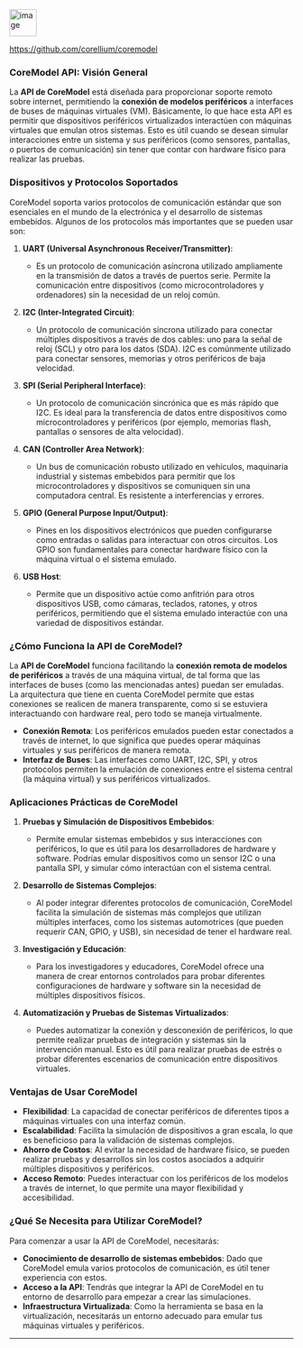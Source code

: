 <img width="48" height="48" alt="image" src="https://github.com/user-attachments/assets/88e11d17-1cdf-4170-9fb3-b604c0aa92bb" />

https://github.com/corellium/coremodel

### **CoreModel API**: Visión General

La **API de CoreModel** está diseñada para proporcionar soporte remoto sobre internet, permitiendo la **conexión de modelos periféricos** a interfaces de buses de máquinas virtuales (VM). Básicamente, lo que hace esta API es permitir que dispositivos periféricos virtualizados interactúen con máquinas virtuales que emulan otros sistemas. Esto es útil cuando se desean simular interacciones entre un sistema y sus periféricos (como sensores, pantallas, o puertos de comunicación) sin tener que contar con hardware físico para realizar las pruebas.

### **Dispositivos y Protocolos Soportados**

CoreModel soporta varios protocolos de comunicación estándar que son esenciales en el mundo de la electrónica y el desarrollo de sistemas embebidos. Algunos de los protocolos más importantes que se pueden usar son:

1. **UART (Universal Asynchronous Receiver/Transmitter)**:

   * Es un protocolo de comunicación asíncrona utilizado ampliamente en la transmisión de datos a través de puertos serie. Permite la comunicación entre dispositivos (como microcontroladores y ordenadores) sin la necesidad de un reloj común.

2. **I2C (Inter-Integrated Circuit)**:

   * Un protocolo de comunicación síncrona utilizado para conectar múltiples dispositivos a través de dos cables: uno para la señal de reloj (SCL) y otro para los datos (SDA). I2C es comúnmente utilizado para conectar sensores, memorias y otros periféricos de baja velocidad.

3. **SPI (Serial Peripheral Interface)**:

   * Un protocolo de comunicación sincrónica que es más rápido que I2C. Es ideal para la transferencia de datos entre dispositivos como microcontroladores y periféricos (por ejemplo, memorias flash, pantallas o sensores de alta velocidad).

4. **CAN (Controller Area Network)**:

   * Un bus de comunicación robusto utilizado en vehículos, maquinaria industrial y sistemas embebidos para permitir que los microcontroladores y dispositivos se comuniquen sin una computadora central. Es resistente a interferencias y errores.

5. **GPIO (General Purpose Input/Output)**:

   * Pines en los dispositivos electrónicos que pueden configurarse como entradas o salidas para interactuar con otros circuitos. Los GPIO son fundamentales para conectar hardware físico con la máquina virtual o el sistema emulado.

6. **USB Host**:

   * Permite que un dispositivo actúe como anfitrión para otros dispositivos USB, como cámaras, teclados, ratones, y otros periféricos, permitiendo que el sistema emulado interactúe con una variedad de dispositivos estándar.

### **¿Cómo Funciona la API de CoreModel?**

La **API de CoreModel** funciona facilitando la **conexión remota de modelos de periféricos** a través de una máquina virtual, de tal forma que las interfaces de buses (como las mencionadas antes) puedan ser emuladas. La arquitectura que tiene en cuenta CoreModel permite que estas conexiones se realicen de manera transparente, como si se estuviera interactuando con hardware real, pero todo se maneja virtualmente.

* **Conexión Remota**: Los periféricos emulados pueden estar conectados a través de internet, lo que significa que puedes operar máquinas virtuales y sus periféricos de manera remota.
* **Interfaz de Buses**: Las interfaces como UART, I2C, SPI, y otros protocolos permiten la emulación de conexiones entre el sistema central (la máquina virtual) y sus periféricos virtualizados.

### **Aplicaciones Prácticas de CoreModel**

1. **Pruebas y Simulación de Dispositivos Embebidos**:

   * Permite emular sistemas embebidos y sus interacciones con periféricos, lo que es útil para los desarrolladores de hardware y software. Podrías emular dispositivos como un sensor I2C o una pantalla SPI, y simular cómo interactúan con el sistema central.

2. **Desarrollo de Sistemas Complejos**:

   * Al poder integrar diferentes protocolos de comunicación, CoreModel facilita la simulación de sistemas más complejos que utilizan múltiples interfaces, como los sistemas automotrices (que pueden requerir CAN, GPIO, y USB), sin necesidad de tener el hardware real.

3. **Investigación y Educación**:

   * Para los investigadores y educadores, CoreModel ofrece una manera de crear entornos controlados para probar diferentes configuraciones de hardware y software sin la necesidad de múltiples dispositivos físicos.

4. **Automatización y Pruebas de Sistemas Virtualizados**:

   * Puedes automatizar la conexión y desconexión de periféricos, lo que permite realizar pruebas de integración y sistemas sin la intervención manual. Esto es útil para realizar pruebas de estrés o probar diferentes escenarios de comunicación entre dispositivos virtuales.

### **Ventajas de Usar CoreModel**

* **Flexibilidad**: La capacidad de conectar periféricos de diferentes tipos a máquinas virtuales con una interfaz común.
* **Escalabilidad**: Facilita la simulación de dispositivos a gran escala, lo que es beneficioso para la validación de sistemas complejos.
* **Ahorro de Costos**: Al evitar la necesidad de hardware físico, se pueden realizar pruebas y desarrollos sin los costos asociados a adquirir múltiples dispositivos y periféricos.
* **Acceso Remoto**: Puedes interactuar con los periféricos de los modelos a través de internet, lo que permite una mayor flexibilidad y accesibilidad.

### ¿Qué Se Necesita para Utilizar CoreModel?

Para comenzar a usar la API de CoreModel, necesitarás:

* **Conocimiento de desarrollo de sistemas embebidos**: Dado que CoreModel emula varios protocolos de comunicación, es útil tener experiencia con estos.
* **Acceso a la API**: Tendrás que integrar la API de CoreModel en tu entorno de desarrollo para empezar a crear las simulaciones.
* **Infraestructura Virtualizada**: Como la herramienta se basa en la virtualización, necesitarás un entorno adecuado para emular tus máquinas virtuales y periféricos.

---
